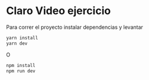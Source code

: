 # Claro Video ejercicio

Para correr el proyecto instalar dependencias y levantar

```bash
yarn install
yarn dev
```
O
```bash
npm install
npm run dev
```
